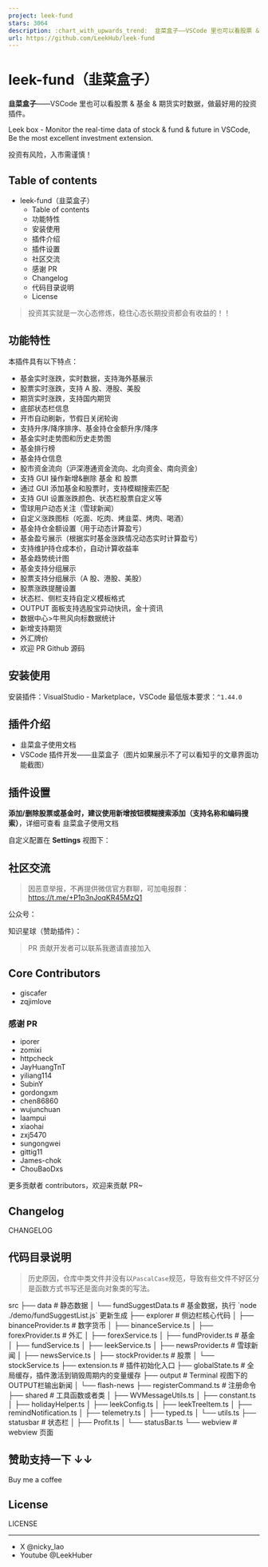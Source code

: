 ```yaml
---
project: leek-fund
stars: 3064
description: :chart_with_upwards_trend:  韭菜盒子——VSCode 里也可以看股票 & 基金实时数据，做最好用的投资插件 🐥
url: https://github.com/LeekHub/leek-fund
---
```


leek-fund（韭菜盒子）
===============

**韭菜盒子**——VSCode 里也可以看股票 & 基金 & 期货实时数据，做最好用的投资插件。

Leek box - Monitor the real-time data of stock & fund & future in VSCode, Be the most excellent investment extension.

投资有风险，入市需谨慎！

Table of contents
-----------------

-   leek-fund（韭菜盒子）
    -   Table of contents
    -   功能特性
    -   安装使用
    -   插件介绍
    -   插件设置
    -   社区交流
    -   感谢 PR
    -   Changelog
    -   代码目录说明
    -   License

> 投资其实就是一次心态修炼，稳住心态长期投资都会有收益的！！

功能特性
----

本插件具有以下特点：

-   基金实时涨跌，实时数据，支持海外基展示
-   股票实时涨跌，支持 A 股、港股、美股
-   期货实时涨跌，支持国内期货
-   底部状态栏信息
-   开市自动刷新，节假日关闭轮询
-   支持升序/降序排序、基金持仓金额升序/降序
-   基金实时走势图和历史走势图
-   基金排行榜
-   基金持仓信息
-   股市资金流向（沪深港通资金流向、北向资金、南向资金）
-   支持 GUI 操作新增&删除 基金 和 股票
-   通过 GUI 添加基金和股票时，支持模糊搜索匹配
-   支持 GUI 设置涨跌颜色、状态栏股票自定义等
-   雪球用户动态关注（雪球新闻）
-   自定义涨跌图标（吃面、吃肉、烤韭菜、烤肉、喝酒）
-   基金持仓金额设置（用于动态计算盈亏）
-   基金盈亏展示（根据实时基金涨跌情况动态实时计算盈亏）
-   支持维护持仓成本价，自动计算收益率
-   基金趋势统计图
-   基金支持分组展示
-   股票支持分组展示（A 股、港股、美股）
-   股票涨跌提醒设置
-   状态栏、侧栏支持自定义模板格式
-   OUTPUT 面板支持选股宝异动快讯，金十资讯
-   数据中心>牛熊风向标数据统计
-   新增支持期货
-   外汇牌价
-   欢迎 PR Github 源码

安装使用
----

安装插件：VisualStudio - Marketplace，VSCode 最低版本要求：`^1.44.0`

插件介绍
----

-   韭菜盒子使用文档
-   VSCode 插件开发——韭菜盒子（图片如果展示不了可以看知乎的文章界面功能截图）

插件设置
----

**添加/删除股票或基金时，建议使用新增按钮模糊搜索添加（支持名称和编码搜索）**，详细可查看 韭菜盒子使用文档

自定义配置在 **Settings** 视图下：

社区交流
----

> 因恶意举报，不再提供微信官方群聊，可加电报群：https://t.me/+P1p3nJoqKR45MzQ1

公众号：

知识星球（赞助插件）：

> PR 贡献开发者可以联系我邀请直接加入

Core Contributors
-----------------

-   giscafer
-   zqjimlove

### 感谢 PR

-   iporer
-   zomixi
-   httpcheck
-   JayHuangTnT
-   yiliang114
-   SubinY
-   gordongxm
-   chen86860
-   wujunchuan
-   laampui
-   xiaohai
-   zxj5470
-   sungongwei
-   gittig11
-   James-chok
-   ChouBaoDxs

更多贡献者 contributors，欢迎来贡献 PR~

Changelog
---------

CHANGELOG

代码目录说明
------

> 历史原因，仓库中类文件并没有以`PascalCase`规范，导致有些文件不好区分是函数方式书写还是面向对象类的写法。

src
├── data                        # 静态数据
│   └── fundSuggestData.ts      # 基金数据，执行 \`node ./demo/fundSuggestList.js\` 更新生成
├── explorer                    # 侧边栏核心代码
│   ├── binanceProvider.ts      # 数字货币
│   ├── binanceService.ts
│   ├── forexProvider.ts        # 外汇
│   ├── forexService.ts
│   ├── fundProvider.ts         # 基金
│   ├── fundService.ts
│   ├── leekService.ts
│   ├── newsProvider.ts         # 雪球新闻
│   ├── newsService.ts
│   ├── stockProvider.ts        # 股票
│   └── stockService.ts
├── extension.ts                # 插件初始化入口
├── globalState.ts              # 全局缓存，插件激活到销毁周期内的变量缓存
├── output                      # Terminal 视图下的OUTPUT栏输出新闻
│   └── flash-news
├── registerCommand.ts          # 注册命令
├── shared                      # 工具函数或者类
│   ├── WVMessageUtils.ts
│   ├── constant.ts
│   ├── holidayHelper.ts
│   ├── leekConfig.ts
│   ├── leekTreeItem.ts
│   ├── remindNotification.ts
│   ├── telemetry.ts
│   ├── typed.ts
│   └── utils.ts
├── statusbar                   # 状态栏
│   ├── Profit.ts
│   └── statusBar.ts
└── webview   # webview 页面

赞助支持一下 ↓↓
---------

Buy me a coffee

License
-------

LICENSE

* * *

-   X @nicky\_lao
-   Youtube @LeekHuber
